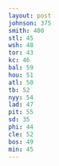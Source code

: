 ```yaml
---
layout: post
johnson: 375
smith: 400
stl: 45
wsh: 48
tor: 43
kc: 46
bal: 59
hou: 51
atl: 50
tb: 52
nyy: 54
lad: 47
pit: 55
sd: 35
phi: 44
cle: 52
bos: 49
min: 45
---
```

